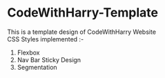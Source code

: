 # CodeWithHarry-Template
This is a template design of CodeWithHarry Website
<br>
CSS Styles implemented :-
1. Flexbox
2. Nav Bar Sticky Design
3. Segmentation
